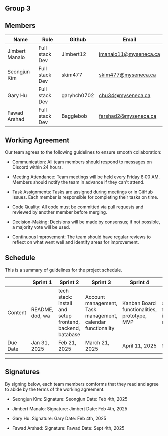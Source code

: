 ## Group 3

## Members

| Name        |   Role |     Github    | Email       |
| ----------- | --------- | --------- | --------------------------- |
| Jimbert Manalo  | Full stack Dev | Jimbert12 | jmanalo11@myseneca.ca |
| Seongjun Kim  | Full stack Dev |skim477 | skim477@myseneca.ca |
| Gary Hu  | Full stack Dev | garyhch0702 | chu34@myseneca.ca |
| Fawad Arshad  | Full stack Dev | Bagglebob | farshad2@myseneca.ca |

## Working Agreement

Our team agrees to the following guidelines to ensure smooth collaboration:

- Communication: All team members should respond to messages on Discord within 24 hours.

- Meeting Attendance: Team meetings will be held every Friday 8:00 AM. Members should notify the team in advance if they can't attend.

- Task Assignments: Tasks are assigned during meetings or in GitHub Issues. Each member is responsible for completing their tasks on time.

- Code Quality: All code must be committed via pull requests and reviewed by another member before merging.

- Decision-Making: Decisions will be made by consensus; if not possible, a majority vote will be used.

- Continuous Improvement: The team should have regular reviews to reflect on what went well and identify areas for improvement.


## Schedule

This is a summary of guidelines for the project schedule.

|     | Sprint 1        |   Sprint 2 |     Sprint 3    | Sprint 4       | Sprint 5 | Sprint 6 | Sprint 7 | Sprint 8|
| ----| --------------- | ---------- | --------------- | -------------- | -------- | -------------- | -------------- |--------------|
| Content  | README, dod, wa | tech stack: install and setup frontend, backend, batabase | Account management, Task management, calendar functionality | Kanban Board functionalities, prototype, MVP | additional functionalities in Task management | additional functionalities in Kanban Board   |  history fuctionality | deployment, Testing  |
| Due Date  | Jan 31, 2025 | Feb 21, 2025 | March 21, 2025 | April 11, 2025  |  Sept, 2025 | Oct, 2025 | Nov, 2025 | Dec, 2025 |

---

## Signatures

By signing below, each team members comforms that they read and agree to abide by the terms of the working agreement.
- Seongjun Kim:
Signature: Seongjun
Date: Feb 4th, 2025

- Jimbert Manalo:
Signature: Jimbert
Date: Feb 4th, 2025

- Gary Hu:
Signature: Gary
Date: Feb 4th, 2025

- Fawad Arshad:
Signature: Fawad
Date: Sept 4th, 2025

